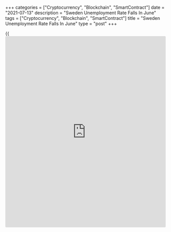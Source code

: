 +++
categories = ["Cryptocurrency", "Blockchain", "SmartContract"]
date = "2021-07-13"
description = "Sweden Unemployment Rate Falls In June"
tags = ["Cryptocurrency", "Blockchain", "SmartContract"]
title = "Sweden Unemployment Rate Falls In June"
type = "post"
+++

{{<iframe id="large-banner" src="https://www.bounty.group/#slide=25.0" width="100%" height="600" scrolling="no" style="border: 0px solid rgb(216, 221, 230); border-radius: 3px;">}}

Sweden's unemployment rate decreased in June, data from the Swedish
Public Employment Service, or AMV, showed on Tuesday.

The seasonally adjusted unemployment rate fell to 3.6 percent in June
from 3.7 percent in May.

The registered jobless rate decreased to 7.87 percent in June from 8.99
percent in the previous year. In May, unemployment rate was 7.93
percent.

The number of registered unemployed increased to 407,999 in June from
466,498 in the same month last year.

The youth unemployment rate, which is applied to the 18 to 24 age group,
declined to 10.6 percent in June from 13.2 percent in last year.

For comments and feedback [contact](https://www.playgroundfx.com/contact/): editorial@rtt[news](https://www.letsplayfx.com/blog/forex-news-website/).com

[Economic News][1]

 **What parts of the world are seeing the best (and worst) economic
performances lately? Click[here][2] to check out our [Econ Scorecard][2]
and find out! See up-to-the-moment [ranking](https://www.playgroundfx.com/blog/crypto-exchange-ranking/)s for the best and worst
performers in [GDP][3], [unemployment rate][4], [inflation][5] and much
more.**

   1. www.rtt[news](https://www.letsplayfx.com/blog/forex-news-website/).com/Content/EconomicNews.aspx
   2. www.rtt[news](https://www.letsplayfx.com/blog/forex-news-website/).com/economic-scorecard/world-rank/industrial-production/highest-performance.aspx
   3. www.rtt[news](https://www.letsplayfx.com/blog/forex-news-website/).com/economic-scorecard/world-rank/GDP/highest-performance.aspx
   4. www.rtt[news](https://www.letsplayfx.com/blog/forex-news-website/).com/economic-scorecard/world-rank/unemployment-rate/lowest-performance.aspx
   5. www.rtt[news](https://www.letsplayfx.com/blog/forex-news-website/).com/economic-scorecard/world-rank/CPI/highest-performance.aspx